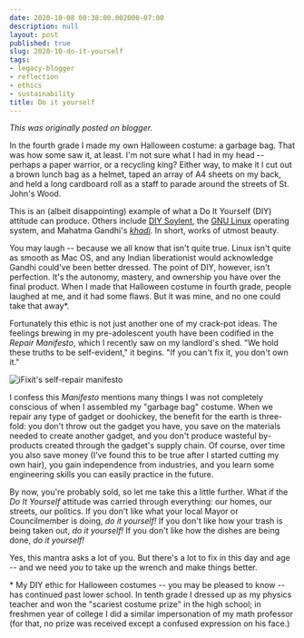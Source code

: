 ```yaml
---
date: 2020-10-08 00:38:00.002000-07:00
description: null
layout: post
published: true
slug: 2020-10-do-it-yourself
tags:
- legacy-blogger
- reflection
- ethics
- sustainability
title: Do it yourself
---
```



*This was originally posted on blogger.*

In the fourth grade I made my own Halloween costume: a garbage bag. That was how some saw it, at least. I'm not sure what I had in my head -- perhaps a paper warrior, or a recycling king? Either way, to make it I cut out a brown lunch bag as a helmet, taped an array of A4 sheets on my back, and held a long cardboard roll as a staff to parade around the streets of St. John's Wood.

This is an (albeit disappointing) example of what a Do It Yourself (DIY) attitude can produce. Others include [DIY Soylent](https://www.completefoods.co/), the [GNU Linux](https://www.gnu.org/) operating system, and Mahatma Gandhi's [*khadi*](https://www.mkgandhi.org/swadeshi_khadi/whatiskhadi.htm). In short, works of utmost beauty.

You may laugh -- because we all know that isn't quite true. Linux isn't quite as smooth as Mac OS, and any Indian liberationist would acknowledge Gandhi could've been better dressed. The point of DIY, however, isn't perfection. It's the autonomy, mastery, and ownership you have over the final product. When I made that Halloween costume in fourth grade, people laughed at me, and it had some flaws. But it was mine, and no one could take that away\*.

Fortunately this ethic is not just another one of my crack-pot ideas. The feelings brewing in my pre-adolescent youth have been codified in the *Repair Manifesto*, which I recently saw on my landlord's shed. "We hold these truths to be self-evident," it begins. "If you can't fix it, you don't own it."  


![iFixit's self-repair manifesto](https://d1ulmmr4d4i8j4.cloudfront.net/static/images/manifesto/manifesto_en_final.jpg)

I confess this *Manifesto* mentions many things I was not completely conscious of when I assembled my "garbage bag" costume. When we repair any type of gadget or doohickey, the benefit for the earth is three-fold: you don't throw out the gadget you have, you save on the materials needed to create another gadget, and you don't produce wasteful by-products created through the gadget's supply chain. Of course, over time you also save money (I've found this to be true after I started cutting my own hair), you gain independence from industries, and you learn some engineering skills you can easily practice in the future.

By now, you're probably sold, so let me take this a little further. What if the *Do It Yourself* attitude was carried through everything: our homes, our streets, our politics. If you don't like what your local Mayor or Councilmember is doing, *do it yourself!* If you don't like how your trash is being taken out, *do it yourself!* If you don't like how the dishes are being done, *do it yourself!*

Yes, this mantra asks a lot of you. But there's a lot to fix in this day and age -- and we need *you* to take up the wrench and make things better.

\* My DIY ethic for Halloween costumes -- you may be pleased to know -- has continued past lower school. In tenth grade I dressed up as my physics teacher and won the "scariest costume prize" in the high school; in freshmen year of college I did a similar impersonation of my math professor (for that, no prize was received except a confused expression on his face.)

